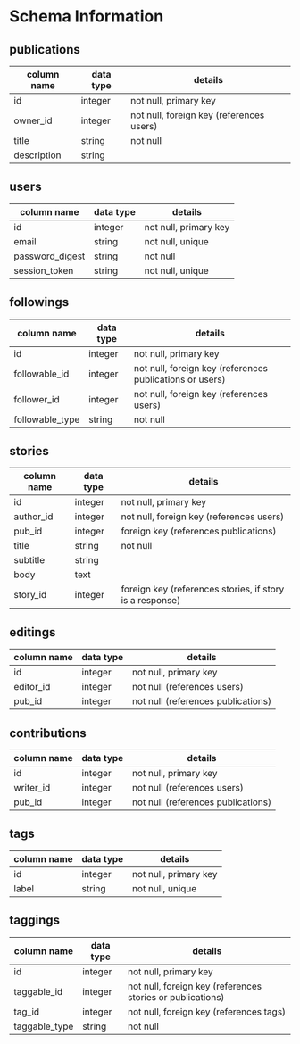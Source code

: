 # Schema Information

## publications
column name | data type | details
------------|-----------|-----------------------
id          | integer   | not null, primary key
owner_id    | integer   | not null, foreign key (references users)
title       | string    | not null
description | string    |

## users
column name     | data type | details
----------------|-----------|-----------------------
id              | integer   | not null, primary key
email           | string    | not null, unique
password_digest | string    | not null
session_token   | string    | not null, unique

## followings
column name     | data type | details
----------------|-----------|-----------------------
id              | integer   | not null, primary key
followable_id   | integer   | not null, foreign key (references publications or users)
follower_id     | integer   | not null, foreign key (references users)
followable_type | string    | not null

## stories
column name | data type | details
------------|-----------|-----------------------
id          | integer   | not null, primary key
author_id   | integer   | not null, foreign key (references users)
pub_id      | integer   | foreign key (references publications)
title       | string    | not null
subtitle    | string    |
body        | text      |
story_id    | integer   | foreign key (references stories, if story is a response)

## editings
column name | data type | details
------------|-----------|-----------------------
id          | integer   | not null, primary key
editor_id   | integer   | not null (references users)
pub_id      | integer   | not null (references publications)

## contributions
column name | data type | details
------------|-----------|-----------------------
id          | integer   | not null, primary key
writer_id   | integer   | not null (references users)
pub_id      | integer   | not null (references publications)

## tags
column name | data type | details
------------|-----------|-----------------------
id          | integer   | not null, primary key
label       | string    | not null, unique

## taggings
column name   | data type | details
--------------|-----------|-----------------------
id            | integer   | not null, primary key
taggable_id   | integer   | not null, foreign key (references stories or publications)
tag_id        | integer   | not null, foreign key (references tags)
taggable_type | string    | not null
